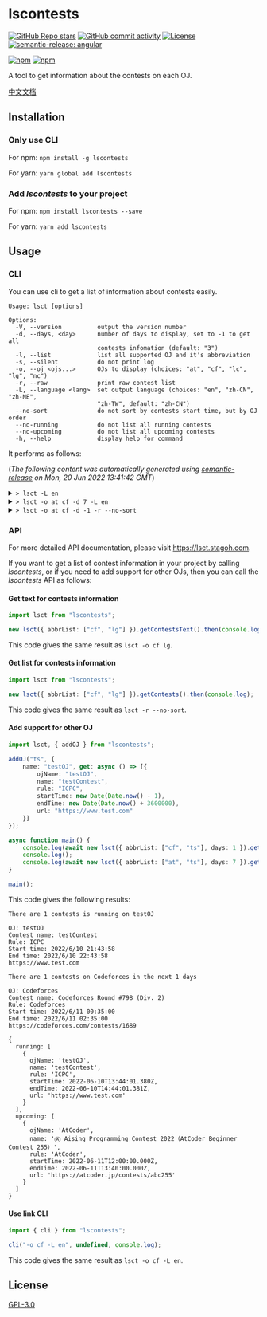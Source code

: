# lscontests

[![GitHub Repo stars](https://img.shields.io/github/stars/StableAgOH/lscontests?style=social)](https://github.com/StableAgOH/lscontests)
[![GitHub commit activity](https://img.shields.io/github/commit-activity/m/StableAgOH/lscontests?logo=github)](https://github.com/StableAgOH/lscontests)
[![License](https://img.shields.io/github/license/StableAgOH/lscontests)](https://github.com/StableAgOH/lscontests)
[![semantic-release: angular](https://img.shields.io/badge/semantic--release-angular-e10079?logo=semantic-release)](https://github.com/semantic-release/semantic-release)

[![npm](https://img.shields.io/npm/v/lscontests?logo=npm)](https://www.npmjs.com/package/lscontests)
[![npm](https://img.shields.io/npm/dw/lscontests?logo=npm)](https://www.npmjs.com/package/lscontests)

A tool to get information about the contests on each OJ.

[中文文档](https://github.com/StableAgOH/lscontests/blob/main/README-zh-CN.md)

## Installation

### Only use CLI

For npm: `npm install -g lscontests`

For yarn: `yarn global add lscontests`

### Add *lscontests* to your project

For npm: `npm install lscontests --save`

For yarn: `yarn add lscontests`

## Usage

### CLI

You can use cli to get a list of information about contests easily.

<!-- block_help begin -->
```text
Usage: lsct [options]

Options:
  -V, --version          output the version number
  -d, --days, <day>      number of days to display, set to -1 to get all
                         contests infomation (default: "3")
  -l, --list             list all supported OJ and it's abbreviation
  -s, --silent           do not print log
  -o, --oj <ojs...>      OJs to display (choices: "at", "cf", "lc", "lg", "nc")
  -r, --raw              print raw contest list
  -L, --language <lang>  set output language (choices: "en", "zh-CN", "zh-NE",
                         "zh-TW", default: "zh-CN")
  --no-sort              do not sort by contests start time, but by OJ order
  --no-running           do not list all running contests
  --no-upcoming          do not list all upcoming contests
  -h, --help             display help for command
```
<!-- block_help end -->

It performs as follows:

<!-- block_cli begin -->
(*The following content was automatically generated using [semantic-release](https://github.com/semantic-release/semantic-release) on Mon, 20 Jun 2022 13:41:42 GMT*)

<details>
<summary> <code>> lsct -L en</code> </summary>

```text
There are 1 contests is running on NowCoder

OJ: NowCoder
Contest name: 牛客竞赛计算几何专题班扫描线
Rule: ICPC
Start time: 6/6/2022, 07:00:00
End time: 6/30/2022, 08:00:00
https://ac.nowcoder.com/acm/contest/36088

No contests on AtCoder,Codeforces,LeetCode,Luogu,NowCoder for the next 3 days
```

</details>

<details>
<summary> <code>> lsct -o at cf -d 7 -L en</code> </summary>

```text
There are no running contests on AtCoder,Codeforces

There are 3 contests on AtCoder,Codeforces in the next 7 days

OJ: AtCoder
Contest name: Ⓐ NS Solutions Corporation Programming Contest 2022（AtCoder Beginner Contest 257）
Rule: AtCoder
Start time: 6/25/2022, 12:00:00
End time: 6/25/2022, 13:40:00
https://atcoder.jp/contests/abc257

OJ: Codeforces
Contest name: Codeforces Global Round 21
Rule: Codeforces
Start time: 6/25/2022, 14:35:00
End time: 6/25/2022, 16:35:00
https://codeforces.com/contests/1696

OJ: AtCoder
Contest name: Ⓐ AtCoder Regular Contest 143
Rule: AtCoder
Start time: 6/26/2022, 12:00:00
End time: 6/26/2022, 14:00:00
https://atcoder.jp/contests/arc143
```

</details>

<details>
<summary> <code>> lsct -o at cf -d -1 -r --no-sort</code> </summary>

```json
{
  "running": [],
  "upcoming": [
    {
      "ojName": "AtCoder",
      "name": "Ⓐ NS Solutions Corporation Programming Contest 2022（AtCoder Beginner Contest 257）",
      "rule": "AtCoder",
      "startTime": "2022-06-25T12:00:00.000Z",
      "endTime": "2022-06-25T13:40:00.000Z",
      "url": "https://atcoder.jp/contests/abc257"
    },
    {
      "ojName": "AtCoder",
      "name": "Ⓐ AtCoder Regular Contest 143",
      "rule": "AtCoder",
      "startTime": "2022-06-26T12:00:00.000Z",
      "endTime": "2022-06-26T14:00:00.000Z",
      "url": "https://atcoder.jp/contests/arc143"
    },
    {
      "ojName": "AtCoder",
      "name": "Ⓐ AtCoder Beginner Contest 258",
      "rule": "AtCoder",
      "startTime": "2022-07-02T12:00:00.000Z",
      "endTime": "2022-07-02T13:40:00.000Z",
      "url": "https://atcoder.jp/contests/abc258"
    },
    {
      "ojName": "AtCoder",
      "name": "Ⓗ AtCoder Heuristic Contest 012",
      "rule": "AtCoder",
      "startTime": "2022-07-03T06:00:00.000Z",
      "endTime": "2022-07-03T10:00:00.000Z",
      "url": "https://atcoder.jp/contests/ahc012"
    },
    {
      "ojName": "AtCoder",
      "name": "Ⓐ AtCoder Beginner Contest 259",
      "rule": "AtCoder",
      "startTime": "2022-07-09T12:00:00.000Z",
      "endTime": "2022-07-09T13:40:00.000Z",
      "url": "https://atcoder.jp/contests/abc259"
    },
    {
      "ojName": "AtCoder",
      "name": "Ⓐ AtCoder Beginner Contest 260",
      "rule": "AtCoder",
      "startTime": "2022-07-16T12:00:00.000Z",
      "endTime": "2022-07-16T13:40:00.000Z",
      "url": "https://atcoder.jp/contests/abc260"
    },
    {
      "ojName": "Codeforces",
      "name": "Codeforces Global Round 21",
      "rule": "Codeforces",
      "startTime": "2022-06-25T14:35:00.000Z",
      "endTime": "2022-06-25T16:35:00.000Z",
      "url": "https://codeforces.com/contests/1696"
    },
    {
      "ojName": "Codeforces",
      "name": "Codeforces Round #803 (Div. 2)",
      "rule": "Codeforces",
      "startTime": "2022-06-28T14:35:00.000Z",
      "endTime": "2022-06-28T16:35:00.000Z",
      "url": "https://codeforces.com/contests/1698"
    },
    {
      "ojName": "Codeforces",
      "name": "Codeforces Round #804 (Div. 2)",
      "rule": "Codeforces",
      "startTime": "2022-07-04T14:35:00.000Z",
      "endTime": "2022-07-04T16:35:00.000Z",
      "url": "https://codeforces.com/contests/1699"
    }
  ]
}
```

</details>
<!-- block_cli end -->

### API

For more detailed API documentation, please visit <https://lsct.stagoh.com>.

If you want to get a list of contest information in your project by calling *lscontests*, or if you need to add support for other OJs, then you can call the *lscontests* API as follows:

#### Get text for contests information

```typescript
import lsct from "lscontests";

new lsct({ abbrList: ["cf", "lg"] }).getContestsText().then(console.log);
```

This code gives the same result as `lsct -o cf lg`.

#### Get list for contests information

```typescript
import lsct from "lscontests";

new lsct({ abbrList: ["cf", "lg"] }).getContests().then(console.log);
```

This code gives the same result as `lsct -r --no-sort`.

#### Add support for other OJ

```typescript
import lsct, { addOJ } from "lscontests";

addOJ("ts", {
    name: "testOJ", get: async () => [{
        ojName: "testOJ",
        name: "testContest",
        rule: "ICPC",
        startTime: new Date(Date.now() - 1),
        endTime: new Date(Date.now() + 3600000),
        url: "https://www.test.com"
    }]
});

async function main() {
    console.log(await new lsct({ abbrList: ["cf", "ts"], days: 1 }).getContestsText("en"));
    console.log();
    console.log(await new lsct({ abbrList: ["at", "ts"], days: 7 }).getContests());
}

main();
```

This code gives the following results:

```text
There are 1 contests is running on testOJ

OJ: testOJ
Contest name: testContest
Rule: ICPC
Start time: 2022/6/10 21:43:58
End time: 2022/6/10 22:43:58
https://www.test.com

There are 1 contests on Codeforces in the next 1 days

OJ: Codeforces
Contest name: Codeforces Round #798 (Div. 2)
Rule: Codeforces
Start time: 2022/6/11 00:35:00
End time: 2022/6/11 02:35:00
https://codeforces.com/contests/1689

{
  running: [
    {
      ojName: 'testOJ',
      name: 'testContest',
      rule: 'ICPC',
      startTime: 2022-06-10T13:44:01.380Z,
      endTime: 2022-06-10T14:44:01.381Z,
      url: 'https://www.test.com'
    }
  ],
  upcoming: [
    {
      ojName: 'AtCoder',
      name: 'Ⓐ Aising Programming Contest 2022（AtCoder Beginner Contest 255）',
      rule: 'AtCoder',
      startTime: 2022-06-11T12:00:00.000Z,
      endTime: 2022-06-11T13:40:00.000Z,
      url: 'https://atcoder.jp/contests/abc255'
    }
  ]
}
```

#### Use link CLI

```typescript
import { cli } from "lscontests";

cli("-o cf -L en", undefined, console.log);
```

This code gives the same result as `lsct -o cf -L en`.

## License

[GPL-3.0](https://www.gnu.org/licenses/gpl-3.0.html)

